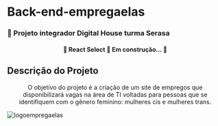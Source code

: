# Back-end-empregaelas

### 🚀 Projeto integrador Digital House turma Serasa

<h4 align="center"> 
	🚧  React Select 🚀 Em construção...  🚧
</h4>

## Descrição do Projeto
<p align="center"> O objetivo do projeto é a criação de um site de empregos que disponibilizará vagas na área de TI voltadas para pessoas que se identifiquem com o gênero feminino: mulheres cis e mulheres trans.</p>

![logoempregaelas](https://user-images.githubusercontent.com/102123328/178586700-ea0ba6fc-d475-4928-a325-03c226fc6445.jpeg)


